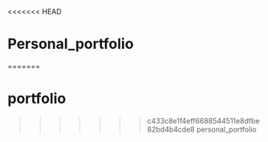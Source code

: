 <<<<<<< HEAD
# Personal_portfolio
=======
# portfolio
>>>>>>> c433c8e1f4eff6688544511e8dfbe82bd4b4cde8
personal_portfolio
